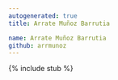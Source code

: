 ```yaml
---
autogenerated: true
title: Arrate Muñoz Barrutia

name: Arrate Muñoz Barrutia
github: arrmunoz
---
```


{% include stub %}
